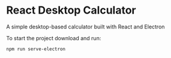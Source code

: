 # React Desktop Calculator

A simple desktop-based calculator built with React and Electron

To start the project download and run:

```
npm run serve-electron
```
